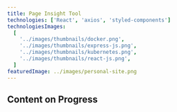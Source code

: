 ```yaml
---
title: Page Insight Tool
technologies: ['React', 'axios', 'styled-components']
technologiesImages:
  [
    '../images/thumbnails/docker.png',
    '../images/thumbnails/express-js.png',
    '../images/thumbnails/kubernetes.png',
    '../images/thumbnails/react-js.png',
  ]
featuredImage: ../images/personal-site.png
---
```


## Content on Progress
